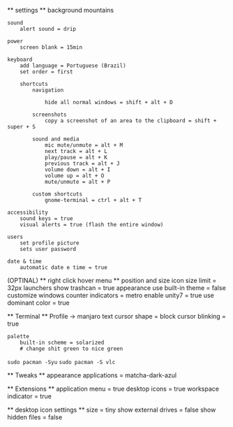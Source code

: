 ** settings **
	background
		mountains
		
	sound
		alert sound = drip
	
	power
		screen blank = 15min
		
	keyboard
		add language = Portuguese (Brazil)
		set order = first
		
		shortcuts
			navigation
			
				hide all normal windows = shift + alt + D
				
			screenshots
				copy a screenshot of an area to the clipboard = shift + super + S
				
			sound and media
				mic mute/unmute = alt + M
				next track = alt + L
				play/pause = alt + K
				previous track = alt + J
				volume down = alt + I
				volume up = alt + O
				mute/unmute = alt + P
				
			custom shortcuts
				gnome-terminal = ctrl + alt + T
				
	accessibility
		sound keys = true
		visual alerts = true (flash the entire window)
		
	users
		set profile picture
		sets user password
		
	date & time
		automatic date e time = true
		
(OPTINAL) ** right click hover menu **
	position and size
		icon size limit = 32px
	launchers
		show trashcan = true
	appearance
		use built-in theme = false
		customize windows counter indicators = metro
			enable unity7 = true
			use dominant color = true
		
** Terminal **
Profile -> manjaro
	text
		cursor shape = block
		cursor blinking = true
	
	palette
		built-in scheme = solarized
		# change shit green to nice green
		
`sudo pacman -Syu`
`sudo pacman -S vlc`

** Tweaks **
appearance
	applications = matcha-dark-azul

** Extensions **
application menu = true
desktop icons = true
workspace indicator = true

** desktop icon settings **
size = tiny
show external drives = false
show hidden files = false
